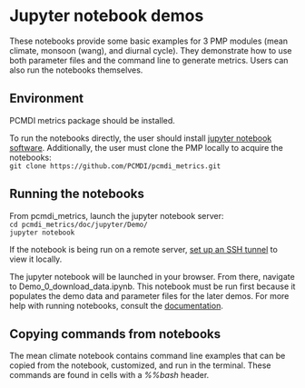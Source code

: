 # Jupyter notebook demos  

These notebooks provide some basic examples for 3 PMP modules (mean climate, monsoon (wang), and diurnal cycle). They demonstrate how to use both parameter files and the command line to generate metrics. Users can also run the notebooks themselves.  

## Environment  
PCMDI metrics package should be installed.  

To run the notebooks directly, the user should install [jupyter notebook software](https://jupyter.org/install). Additionally, the user must clone the PMP locally to acquire the notebooks:  
`git clone https://github.com/PCMDI/pcmdi_metrics.git`  

## Running the notebooks  
From pcmdi_metrics, launch the jupyter notebook server:  
`cd pcmdi_metrics/doc/jupyter/Demo/`  
`jupyter notebook`  

If the notebook is being run on a remote server, [set up an SSH tunnel](https://docs.anaconda.com/anaconda/user-guide/tasks/remote-jupyter-notebook/) to view it locally.  

The jupyter notebook will be launched in your browser. From there, navigate to Demo_0_download_data.ipynb. This notebook must be run first because it populates the demo data and parameter files for the later demos. For more help with running notebooks, consult the [documentation](https://jupyter.readthedocs.io/en/latest/running.html#running).  

## Copying commands from notebooks  
The mean climate notebook contains command line examples that can be copied from the notebook, customized, and run in the terminal. These commands are found in cells with a *%%bash* header.
